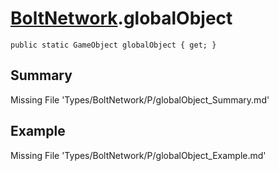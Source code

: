 # [BoltNetwork](Types/BoltNetwork.md).globalObject
`public static GameObject globalObject { get; }`
## Summary
Missing File 'Types/BoltNetwork/P/globalObject_Summary.md'
## Example
Missing File 'Types/BoltNetwork/P/globalObject_Example.md'

